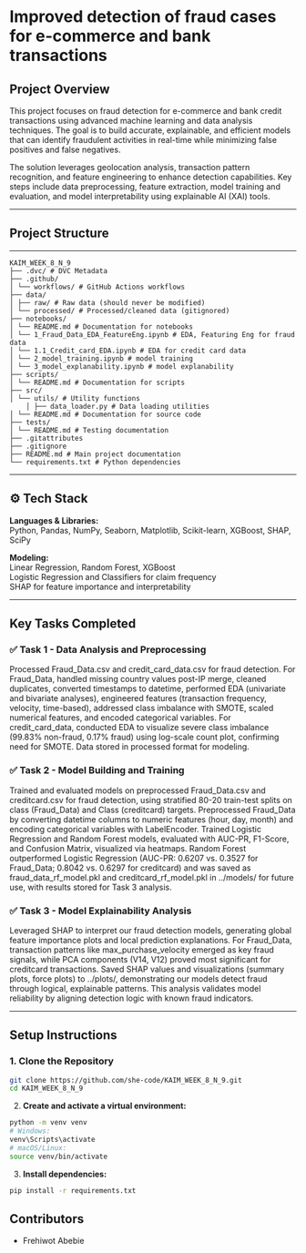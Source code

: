 # Improved detection of fraud cases for e-commerce and bank transactions

## Project Overview
This project focuses on fraud detection for e-commerce and bank credit transactions using advanced machine learning and data analysis techniques. The goal is to build accurate, explainable, and efficient models that can identify fraudulent activities in real-time while minimizing false positives and false negatives.

The solution leverages geolocation analysis, transaction pattern recognition, and feature engineering to enhance detection capabilities. Key steps include data preprocessing, feature extraction, model training and evaluation, and model interpretability using explainable AI (XAI) tools.

---

## Project Structure
---
```
KAIM_WEEK_8_N_9
├── .dvc/ # DVC Metadata
├── .github/
│ └── workflows/ # GitHub Actions workflows
├── data/
│ ├── raw/ # Raw data (should never be modified)
│ └── processed/ # Processed/cleaned data (gitignored)
├── notebooks/
│ └── README.md # Documentation for notebooks
│ └── 1_Fraud_Data_EDA_FeatureEng.ipynb # EDA, Featuring Eng for fraud data
│ └── 1.1_Credit_card_EDA.ipynb # EDA for credit card data
│ └── 2_model_training.ipynb # model training
│ └── 3_model_explanability.ipynb # model explanability
├── scripts/
│ └── README.md # Documentation for scripts
├── src/
│ └── utils/ # Utility functions
    │ ├── data_loader.py # Data loading utilities
│ └── README.md # Documentation for source code
├── tests/
│ └── README.md # Testing documentation
├── .gitattributes
├── .gitignore
├── README.md # Main project documentation
└── requirements.txt # Python dependencies
```

---

## ⚙️ Tech Stack

**Languages & Libraries:**  
Python, Pandas, NumPy, Seaborn, Matplotlib, Scikit-learn, XGBoost, SHAP, SciPy

**Modeling:**  
Linear Regression, Random Forest, XGBoost  
Logistic Regression and Classifiers for claim frequency  
SHAP for feature importance and interpretability

---

## Key Tasks Completed

### ✅ Task 1 - Data Analysis and Preprocessing

Processed Fraud_Data.csv and credit_card_data.csv for fraud detection. For Fraud_Data, handled missing country values post-IP merge, cleaned duplicates, converted timestamps to datetime, performed EDA (univariate and bivariate analyses), engineered features (transaction frequency, velocity, time-based), addressed class imbalance with SMOTE, scaled numerical features, and encoded categorical variables. For credit_card_data, conducted EDA to visualize severe class imbalance (99.83% non-fraud, 0.17% fraud) using log-scale count plot, confirming need for SMOTE. Data stored in processed format for modeling.

### ✅ Task 2 - Model Building and Training  

Trained and evaluated models on preprocessed Fraud_Data.csv and creditcard.csv for fraud detection, using stratified 80-20 train-test splits on class (Fraud_Data) and Class (creditcard) targets. Preprocessed Fraud_Data by converting datetime columns to numeric features (hour, day, month) and encoding categorical variables with LabelEncoder. Trained Logistic Regression and Random Forest models, evaluated with AUC-PR, F1-Score, and Confusion Matrix, visualized via heatmaps. Random Forest outperformed Logistic Regression (AUC-PR: 0.6207 vs. 0.3527 for Fraud_Data; 0.8042 vs. 0.6297 for creditcard) and was saved as fraud_data_rf_model.pkl and creditcard_rf_model.pkl in ../models/ for future use, with results stored for Task 3 analysis.

### ✅ Task 3 - Model Explainability Analysis
Leveraged SHAP to interpret our fraud detection models, generating global feature importance plots and local prediction explanations. For Fraud_Data, transaction patterns like max_purchase_velocity emerged as key fraud signals, while PCA components (V14, V12) proved most significant for creditcard transactions. Saved SHAP values and visualizations (summary plots, force plots) to ../plots/, demonstrating our models detect fraud through logical, explainable patterns. This analysis validates model reliability by aligning detection logic with known fraud indicators.

---
## Setup Instructions

### 1. Clone the Repository

```bash
git clone https://github.com/she-code/KAIM_WEEK_8_N_9.git
cd KAIM_WEEK_8_N_9
```

2. **Create and activate a virtual environment:**

```bash
python -m venv venv
# Windows:
venv\Scripts\activate
# macOS/Linux:
source venv/bin/activate
```
3. **Install dependencies:**

```bash
pip install -r requirements.txt

```

## Contributors
- Frehiwot Abebie
